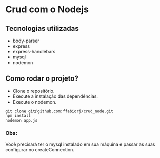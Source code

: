 # Crud com o Nodejs

## Tecnologias utilizadas

* body-parser
* express
* express-handlebars
* mysql
* nodemon

## Como rodar o projeto?
* Clone o repositório.
* Execute a instalação das dependências.
* Execute o nodemon.

```
git clone git@github.com:ffabiorj/crud_node.git
npm install
nodemon app.js
```

### Obs:
Você precisará ter o mysql instalado em sua máquina e passar as suas configurar no createConnection. 